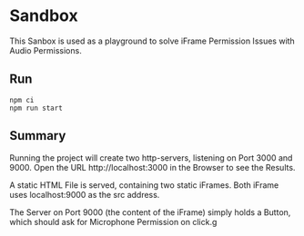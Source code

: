 # Sandbox

This Sanbox is used as a playground to solve iFrame Permission Issues with Audio Permissions.

## Run

```
npm ci
npm run start
```

## Summary

Running the project will create two http-servers, listening on Port 3000 and 9000. Open the URL http://localhost:3000 in the Browser to see the Results.

A static HTML File is served, containing two static iFrames. Both iFrame uses localhost:9000 as the src address.

The Server on Port 9000 (the content of the iFrame) simply holds a Button, which should ask for Microphone Permission on click.g
